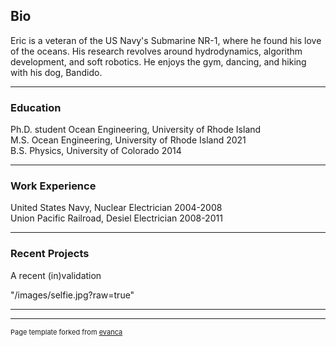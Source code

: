 ## Bio

Eric is a veteran of the US Navy's Submarine NR-1, where he found his love of the oceans.  His research revolves around hydrodynamics, algorithm development, and soft robotics.  He enjoys the gym, dancing, and hiking with his dog, Bandido.  

---
### Education

Ph.D. student Ocean Engineering, University of Rhode Island  
M.S. Ocean Engineering, University of Rhode Island 2021  
B.S. Physics, University of Colorado 2014  

---
### Work Experience

United States Navy, Nuclear Electrician 2004-2008  
Union Pacific Railroad, Desiel Electrician 2008-2011  

---
### Recent Projects

A recent (in)validation  

"/images/selfie.jpg?raw=true"

---




---
<p style="font-size:11px">Page template forked from <a href="https://github.com/evanca/quick-portfolio">evanca</a></p>
<!-- Remove above link if you don't want to attibute -->

